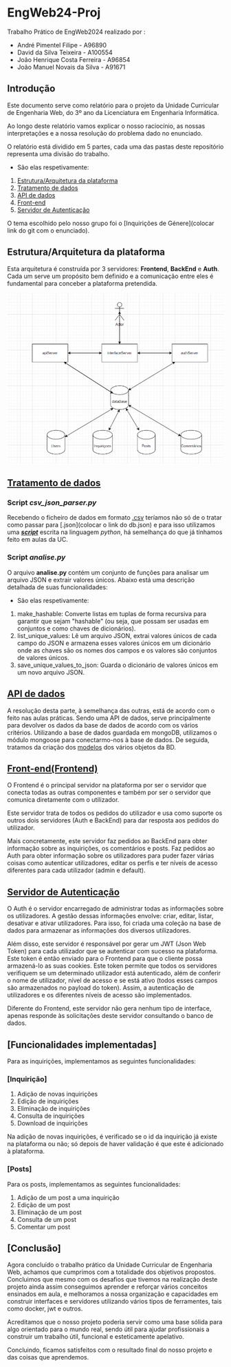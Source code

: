 # EngWeb24-Proj

Trabalho Prático de EngWeb2024 realizado por :

- André Pimentel Filipe - A96890
- David da Silva Teixeira - A100554
- João Henrique Costa Ferreira - A96854
- João Manuel Novais da Silva - A91671

## Introdução

Este documento serve como relatório para o projeto da Unidade Curricular de Engenharia Web, do 3º ano da Licenciatura em Engenharia Informática.

Ao longo deste relatório vamos explicar o nosso raciocínio, as nossas interpretações e a nossa resolução do problema dado no enunciado.

O relatório está dividido em 5 partes, cada uma das pastas deste repositório representa uma divisão do trabalho.

- São elas respetivamente:
1. [Estrutura/Arquitetura da plataforma](https://github.com/jmns01/EngWeb24-Proj/blob/andre/arquitetura.png)
2. [Tratamento de dados](https://github.com/jmns01/EngWeb24-Proj/tree/main/Dataset)
3. [API de dados](https://github.com/jmns01/EngWeb24-Proj/tree/main/BackEnd)
4. [Front-end](https://github.com/jmns01/EngWeb24-Proj/tree/main/Frontend)
5. [Servidor de Autenticação](https://github.com/jmns01/EngWeb24-Proj/tree/main/Auth)

O tema escolhido pelo nosso grupo foi o [Inquirições de Génere](colocar link do git com o enunciado).

## Estrutura/Arquitetura da plataforma

Esta arquitetura é construída por 3 servidores: **Frontend**, **BackEnd** e **Auth**. Cada um serve um propósito bem definido e a comunicação entre eles é fundamental para conceber a plataforma pretendida.

![estrutura](https://github.com/jmns01/EngWeb24-Proj/blob/andre/arquitetura.png)

## [Tratamento de dados](https://github.com/jmns01/EngWeb24-Proj/tree/main/Dataset)

### Script *csv_json_parser.py*

Recebendo o ficheiro de dados em formato [.csv](https://github.com/jmns01/EngWeb24-Proj/blob/main/Dataset/PT-UM-ADB-DIO-MAB-006.CSV) teríamos não só de o tratar como passar para [.json](colocar o link do db.json) e para isso utilizamos uma ***[script](https://github.com/jmns01/EngWeb24-Proj/blob/main/Dataset/csv_json_parser.py)*** escrita na linguagem *python*, há semelhança do que já tínhamos feito em aulas da UC.

### Script *analise.py*

O arquivo **analise.py** contém um conjunto de funções para analisar um arquivo JSON e extrair valores únicos. Abaixo está uma descrição detalhada de suas funcionalidades:
- São elas respetivamente:
1. make_hashable: Converte listas em tuplas de forma recursiva para garantir que sejam "hashable" (ou seja, que possam ser usadas em conjuntos e como chaves de dicionários).
2. list_unique_values: Lê um arquivo JSON, extrai valores únicos de cada campo do JSON e armazena esses valores únicos em um dicionário onde as chaves são os nomes dos campos e os valores são conjuntos de valores únicos.
3. save_unique_values_to_json: Guarda o dicionário de valores únicos em um novo arquivo JSON.

## [API de dados](https://github.com/jmns01/EngWeb24-Proj/tree/main/BackEnd)

A resolução desta parte, à semelhança das outras, está de acordo com o feito nas aulas práticas. Sendo uma API de dados, serve principalmente para devolver os dados da base de dados de acordo com os vários critérios. Utilizando a base de dados guardada em mongoDB, utilizamos o módulo mongoose para conectarmo-nos à base de dados. De seguida, tratamos da criação dos [modelos](https://github.com/jmns01/EngWeb24-Proj/blob/main/BackEnd/models/inquiricao.js) dos vários objetos da BD.

## [Front-end(Frontend)](https://github.com/jmns01/EngWeb24-Proj/tree/main/Frontend)

O Frontend é o principal servidor na plataforma por ser o servidor que conecta todas as outras componentes e também por ser o servidor que comunica diretamente com o utilizador.

Este servidor trata de todos os pedidos do utilizador e usa como suporte os outros dois servidores (Auth e BackEnd) para dar resposta aos pedidos do utilizador.

Mais concretamente, este servidor faz pedidos ao BackEnd para obter informação sobre as inquirições, os comentários e posts. Faz pedidos ao Auth para obter informação sobre os utilizadores para puder fazer várias coisas como autenticar utilizadores, editar os perfis e ter níveis de acesso diferentes para cada utilizador (admin e default).

## [Servidor de Autenticação](https://github.com/jmns01/EngWeb24-Proj/tree/main/Auth)

O Auth é o servidor encarregado de administrar todas as informações sobre os utilizadores. A gestão dessas informações envolve: criar, editar, listar, desativar e ativar utilizadores. Para isso, foi criada uma coleção na base de dados para armazenar as informações dos diversos utilizadores.

Além disso, este servidor é responsável por gerar um JWT (Json Web Token) para cada utilizador que se autenticar com sucesso na plataforma. Este token é então enviado para o Frontend para que o cliente possa armazená-lo as suas cookies. Este token permite que todos os servidores verifiquem se um determinado utilizador está autenticado, além de conferir o nome de utilizador, nível de acesso e se está ativo (todos esses campos são armazenados no payload do token). Assim, a autenticação de utilizadores e os diferentes níveis de acesso são implementados.

Diferente do Frontend, este servidor não gera nenhum tipo de interface, apenas responde às solicitações deste servidor consultando o banco de dados.

## [Funcionalidades implementadas]

Para as inquirições, implementamos as seguintes funcionalidades:

### [Inquirição]

1. Adição de novas inquirições
2. Edição de inquirições
3. Eliminação de inquirições
4. Consulta de inquirições
5. Download de inquirições

Na adição de novas inquirições, é verificado se o id da inquirição já existe na plataforma ou não; só depois de haver validação é que este é adicionado à plataforma.

### [Posts]

Para os posts, implementamos as seguintes funcionalidades:

1. Adição de um post a uma inquirição
2. Edição de um post
3. Eliminação de um post
4. Consulta de um post
5. Comentar um post

## [Conclusão]

Agora concluído o trabalho prático da Unidade Curricular de Engenharia Web, achamos que cumprimos com a totalidade dos objetivos propostos. Concluimos que mesmo com os desafios que tivemos na realização deste projeto ainda assim conseguimos aprender e reforçar vários conceitos ensinados em aula, e melhoramos a nossa organização e capacidades em construir interfaces e servidores utilizando vários tipos de ferramentes, tais como docker, jwt e outros.

Acreditamos que o nosso projeto poderia servir como uma base sólida para algo orientado para o mundo real, sendo útil para ajudar profissionais a construir um trabalho útil, funcional e esteticamente apelativo.

Concluindo, ficamos satisfeitos com o resultado final do nosso projeto e das coisas que aprendemos.
